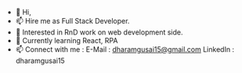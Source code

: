 - 👋 Hi, 
- 📫 Hire me as Full Stack Developer. 
- 👀 Interested in RnD work on web development side.
- 🌱 Currently learning React, RPA
- 📫 Connect with me : 
    E-Mail : dharamgusai15@gmail.com
    LinkedIn : dharamgusai15

<!---
- 💞️ I’m looking to collaborate on ...
dmGusai15/dmGusai15 is a ✨ special ✨ repository because its `README.md` (this file) appears on your GitHub profile.
You can click the Preview link to take a look at your changes.
--->
